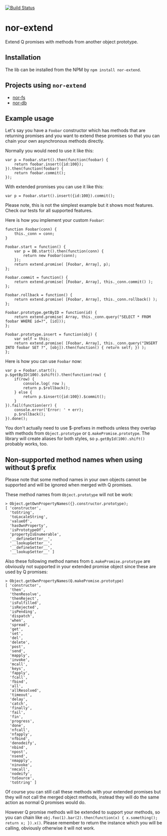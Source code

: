 [![Build Status](https://secure.travis-ci.org/Sendanor/nor-extend.png?branch=master)](http://travis-ci.org/Sendanor/nor-extend)

nor-extend
==========

Extend Q promises with methods from another object prototype.

Installation
------------

The lib can be installed from the NPM by `npm install nor-extend`.

Projects using `nor-extend`
---------------------------

* [nor-fs](https://github.com/Sendanor/nor-fs#nor-fs)
* [nor-db](https://github.com/Sendanor/nor-db#nor-db)

Example usage
-------------

Let's say you have a `Foobar` constructor which has methods that are 
returning promises and you want to extend these promises so that you can chain 
your own asynchronous methods directly.

Normally you would need to use it like this: 

	var p = Foobar.start().then(function(foobar) {
		return foobar.insert({id:100});
	}).then(function(foobar) {
		return foobar.commit();
	});

With extended promises you can use it like this:

	var p = Foobar.start().insert({id:100}).commit();

Please note, this is not the simplest example but it shows most features. Check our tests for all supported features.

Here is how you implement your custom `Foobar`:

	function Foobar(conn) {
		this._conn = conn;
	}
	
	Foobar.start = function() {
		var p = DB.start().then(function(conn) {
			return new Foobar(conn);
		});
		return extend.promise( [Foobar, Array], p);
	};
	
	Foobar.commit = function() {
		return extend.promise( [Foobar, Array], this._conn.commit() );
	};
	
	Foobar.rollback = function() {
		return extend.promise( [Foobar, Array], this._conn.rollback() );
	};
	
	Foobar.prototype.getByID = function(id) {
		return extend.promise( Array, this._conn.query("SELECT * FROM foobar WHERE id=?", [id]));
	};
	
	Foobar.prototype.insert = function(obj) {
		var self = this;
		return extend.promise( [Foobar, Array], this._conn.query("INSERT INTO foobar SET ?", [obj]).then(function() { return self; }) );
	};

Here is how you can use `Foobar` now:

	var p = Foobar.start();
	p.$getByID(100).$shift().then(function(row) {
		if(row) {
			console.log( row );
			return p.$rollback();
		} else {
			return p.$insert({id:100}).$commit();
		}
	}).fail(function(err) {
		console.error('Error: ' + err);
		p.$rollback();
	}).done();

You don't actually need to use $-prefixes in methods unless they overlap with methods from `Object.prototype` or `Q.makePromise.prototype`. The library will create 
aliases for both styles, so `p.getById(100).shift()` probably works, too.

Non-supported method names when using without $ prefix
------------------------------------------------------

Please note that some method names in your own objects cannot be supported and 
will be ignored when merged with Q promises.

These method names from `Object.prototype` will not be work:

	> Object.getOwnPropertyNames({}.constructor.prototype);
	[ 'constructor',
	  'toString',
	  'toLocaleString',
	  'valueOf',
	  'hasOwnProperty',
	  'isPrototypeOf',
	  'propertyIsEnumerable',
	  '__defineGetter__',
	  '__lookupGetter__',
	  '__defineSetter__',
	  '__lookupSetter__' ]

Also these following method names from `Q.makePromise.prototype` are obviously 
not supported in your extended promise object since these are used by Q 
promises:

	> Object.getOwnPropertyNames(Q.makePromise.prototype)
	[ 'constructor',
	  'then',
	  'thenResolve',
	  'thenReject',
	  'isFulfilled',
	  'isRejected',
	  'isPending',
	  'dispatch',
	  'when',
	  'spread',
	  'get',
	  'set',
	  'del',
	  'delete',
	  'post',
	  'send',
	  'mapply',
	  'invoke',
	  'mcall',
	  'keys',
	  'fapply',
	  'fcall',
	  'fbind',
	  'all',
	  'allResolved',
	  'timeout',
	  'delay',
	  'catch',
	  'finally',
	  'fail',
	  'fin',
	  'progress',
	  'done',
	  'nfcall',
	  'nfapply',
	  'nfbind',
	  'denodeify',
	  'nbind',
	  'npost',
	  'nsend',
	  'nmapply',
	  'ninvoke',
	  'nmcall',
	  'nodeify',
	  'toSource',
	  'toString' ]

Of course you can still call these methods with your extended promises but they 
will not call the merged object methods, instead they will do the same action 
as normal Q promises would do.

However Q promise methods will be extended to support your methods, so you can 
chain like `obj.foo(1).bar(2).then(function(x) { x.something(); return x; }).x()`. 
Please remember to return the instance which you will be calling, obviously 
otherwise it will not work.
